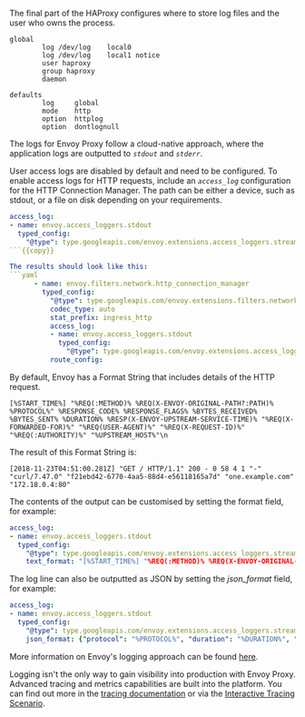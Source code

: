 The final part of the HAProxy configures where to store log files and the user who owns the process.

```
global
        log /dev/log    local0
        log /dev/log    local1 notice
        user haproxy
        group haproxy
        daemon

defaults
        log     global
        mode    http
        option  httplog
        option  dontlognull
```

The logs for Envoy Proxy follow a cloud-native approach, where the application logs are outputted to *`stdout`* and *`stderr`*.

User access logs are disabled by default and need to be configured. To enable access logs for HTTP requests, include an *`access_log`* configuration for the HTTP Connection Manager. The path can be either a device, such as stdout, or a file on disk depending on your requirements.

```yaml
access_log:
- name: envoy.access_loggers.stdout
  typed_config:
    "@type": type.googleapis.com/envoy.extensions.access_loggers.stream.v3.StdoutAccessLog
```{{copy}}

The results should look like this:
```yaml
      - name: envoy.filters.network.http_connection_manager
        typed_config:
          "@type": type.googleapis.com/envoy.extensions.filters.network.http_connection_manager.v3.HttpConnectionManager
          codec_type: auto
          stat_prefix: ingress_http
          access_log:
          - name: envoy.access_loggers.stdout
            typed_config:
              "@type": type.googleapis.com/envoy.extensions.access_loggers.stream.v3.StdoutAccessLog
          route_config:
```

By default, Envoy has a Format String that includes details of the HTTP request.

`[%START_TIME%] "%REQ(:METHOD)% %REQ(X-ENVOY-ORIGINAL-PATH?:PATH)% %PROTOCOL%"
%RESPONSE_CODE% %RESPONSE_FLAGS% %BYTES_RECEIVED% %BYTES_SENT% %DURATION%
%RESP(X-ENVOY-UPSTREAM-SERVICE-TIME)% "%REQ(X-FORWARDED-FOR)%" "%REQ(USER-AGENT)%"
"%REQ(X-REQUEST-ID)%" "%REQ(:AUTHORITY)%" "%UPSTREAM_HOST%"\n`

The result of this Format String is:

`[2018-11-23T04:51:00.281Z] "GET / HTTP/1.1" 200 - 0 58 4 1 "-" "curl/7.47.0" "f21ebd42-6770-4aa5-88d4-e56118165a7d" "one.example.com" "172.18.0.4:80"`

The contents of the output can be customised by setting the format field, for example:

```yaml
access_log:
- name: envoy.access_loggers.stdout
  typed_config:
    "@type": type.googleapis.com/envoy.extensions.access_loggers.stream.v3.StdoutAccessLog
    text_format: "[%START_TIME%] "%REQ(:METHOD)% %REQ(X-ENVOY-ORIGINAL-PATH?:PATH)% %PROTOCOL%" %RESPONSE_CODE% %RESP(X-ENVOY-UPSTREAM-SERVICE-TIME)% "%REQ(X-REQUEST-ID)%" "%REQ(:AUTHORITY)%" "%UPSTREAM_HOST%"\n"
```

The log line can also be outputted as JSON by setting the *json_format* field, for example:
```yaml
access_log:
- name: envoy.access_loggers.stdout
  typed_config:
    "@type": type.googleapis.com/envoy.extensions.access_loggers.stream.v3.StdoutAccessLog
    json_format: {"protocol": "%PROTOCOL%", "duration": "%DURATION%", "request_method": "%REQ(:METHOD)%"}
```

More information on Envoy's logging approach can be found [here](https://www.envoyproxy.io/docs/envoy/latest/configuration/observability/access_log/usage#format-dictionaries).

Logging isn't the only way to gain visibility into production with Envoy Proxy.  Advanced tracing and metrics capabilities are built into the platform. You can find out more in the [tracing documentation](https://www.envoyproxy.io/docs/envoy/latest/intro/arch_overview/observability/tracing) or via the [Interactive Tracing Scenario](https://killercoda.com/envoyproxy-scenarios/scenario/implementing-metrics-tracing).